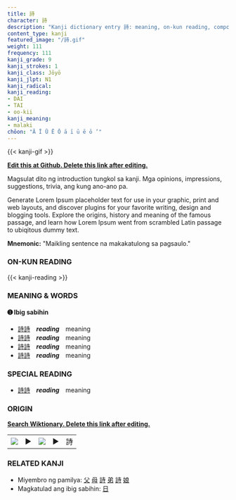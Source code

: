 ```yaml
---
title: 詩
character: 詩
description: "Kanji dictionary entry 詩: meaning, on-kun reading, compounds, origin, related kanji"
content_type: kanji
featured_image: "/詩.gif"
weight: 111
frequency: 111
kanji_grade: 9
kanji_strokes: 1
kanji_class: Jōyō
kanji_jlpt: N1
kanji_radical: 
kanji_reading: 
- DAI
- TAI
- oo-kii
kanji_meaning:
- malaki
chōon: "Ā Ī Ū Ē Ō ā ī ū ē ō ’"
---
```

[//]: # (Don't edit the line below. Kanji animated GIF code is automatically generated.)
{{< kanji-gif >}}

[//]: # (Edit below this line.)

**[Edit this at Github. Delete this link after editing.](https://github.com/tim0g/tim/tree/main/content/kanji/詩/index.md)**

Magsulat dito ng introduction tungkol sa kanji. Mga opinions, impressions, suggestions, trivia, ang kung ano-ano pa.

Generate Lorem Ipsum placeholder text for use in your graphic, print and web layouts, and discover plugins for your favorite writing, design and blogging tools. Explore the origins, history and meaning of the famous passage, and learn how Lorem Ipsum went from scrambled Latin passage to ubiqitous dummy text.
 
**Mnemonic:** "Maikling sentence na makakatulong sa pagsaulo."

### ON-KUN READING

[//]: # (Don't edit the line below. ON-KUN READING code is automatically generated.)
{{< kanji-reading >}}

### MEANING & WORDS

#### ➊ **Ibig sabihin**
  - [詩](../詩)[詩](../詩)　***reading***　meaning
  - [詩](../詩)[詩](../詩)　***reading***　meaning
  - [詩](../詩)[詩](../詩)　***reading***　meaning
  - [詩](../詩)[詩](../詩)　***reading***　meaning

### SPECIAL READING
  - [詩](../詩)[詩](../詩)　***reading***　meaning

### ORIGIN

**[Search Wiktionary. Delete this link after editing.](https://wiktionary.org/wiki/詩)**
<table class="kanji-table"><tr><td>
<img src="60px-詩-bronze.svg.png">
</td><td>▶</td><td>
<img src="60px-詩-oracle.svg.png">
</td><td>▶</td>
<td class="kanji-origin">詩</td>
</tr></table>

### RELATED KANJI
- Miyembro ng pamilya: [父](../父) [母](../母) [詩](../詩) [弟](../弟) [詩](../詩) [娘](../娘)
- Magkatulad ang ibig sabihin: [日](../日)
